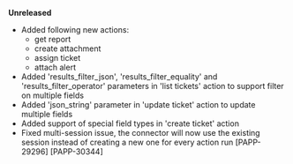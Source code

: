 **Unreleased**
* Added following new actions:
    * get report
    * create attachment
    * assign ticket
    * attach alert
* Added 'results_filter_json', 'results_filter_equality' and 'results_filter_operator' parameters in 'list tickets' action to support filter on multiple fields
* Added 'json_string' parameter in 'update ticket' action to update multiple fields
* Added support of special field types in 'create ticket' action
* Fixed multi-session issue, the connector will now use the existing session instead of creating a new one for every action run [PAPP-29296] [PAPP-30344]
